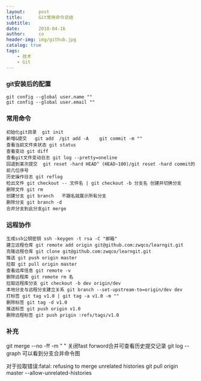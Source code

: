 ```yaml
---
layout:     post
title:      Git常用命令总结
subtitle:   
date:       2018-04-16
author:     co
header-img: img/github.jpg
catalog: true
tags:
    - 技术
    - Git
---
```



### git安装后的配置
``` 设置author信息
git config --global user.name ""
git config --global user.email ""
```

### 常用命令

```
初始化git目录  git init
新增&提交   git add  /git add -A    git commit -m ""
查看当前文件夹状态 git status  
查看变动 git diff
查看git文件变动日志 git log --pretty=oneline
回退到某次提交  git reset -hard HEAD^ (HEAD~100)/git reset -hard commit的前几位序号
历史操作日志 git reflog
检出文件 git checkout -- 文件名 | git checkout -b 分支名 创建并切换分支 
删除文件 git rm
创建分支 git branch   不跟名就展示所有分支
删除分支 git branch -d  
合并分支到此分支git merge
```

### 远程协作

```
生成ssh公钥密钥 ssh -keygen -t rsa -C "邮箱"
建立远程仓库 git remote add origin git@github.com:zwqco/learngit.git
克隆远程仓库 git clone git@github.com:zwqco/learngit.git
推送 git push origin master
拉取 git pull origin master
查看远库信息 git remote -v
删除远程库 git remote rm 名
拉取远程库分支 git checkout -b dev origin/dev
本地分支与远程分支建立关系 git branch --set-upstream-to=origin/dev dev
打标签 git tag v1.0 | git tag -a v1.0 -m ""
删除标签 git tag -d v1.0
推送标签 git push origin v1.0
删除远程标签 git push prigin :refs/tags/v1.0
```

### 补充
git merge --no -ff -m " " 关闭fast forword合并可查看历史提交记录
git log --graph 可以看到分支合并命令图

对于拉取错误:fatal: refusing to merge unrelated histories
git pull origin master --allow-unrelated-histories
